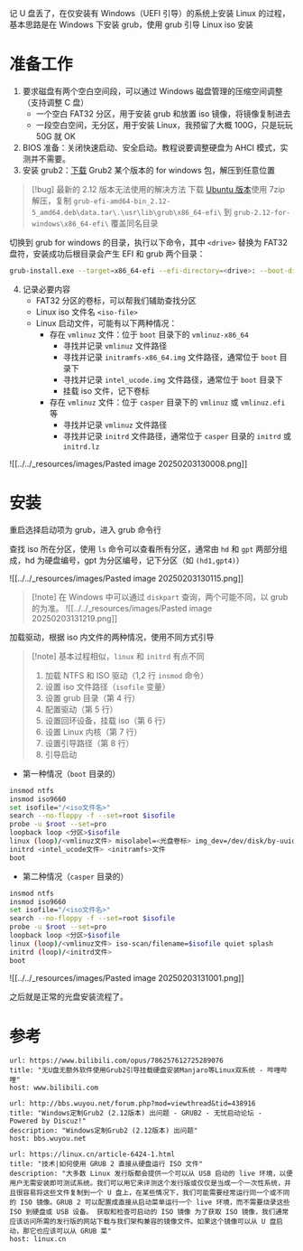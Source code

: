 记 U 盘丢了，在仅安装有 Windows（UEFI 引导）的系统上安装 Linux 的过程，基本思路是在 Windows 下安装 grub，使用 grub 引导 Linux iso 安装
# 准备工作

1. 要求磁盘有两个空白空间段，可以通过 Windows 磁盘管理的压缩空间调整（支持调整 C 盘）
	- 一个空白 FAT32 分区，用于安装 grub 和放置 iso 镜像，将镜像复制进去
	- 一段空白空间，无分区，用于安装 Linux，我预留了大概 100G，只是玩玩 50G 就 OK
2. BIOS 准备：关闭快速启动、安全启动。教程说要调整硬盘为 AHCI 模式，实测并不需要。
3. 安装 grub2：[下载](https://ftp.gnu.org/gnu/grub/) Grub2 某个版本的 for windows 包，解压到任意位置

> [!bug] 最新的 2.12 版本无法使用的解决方法
> 下载 [Ubuntu 版本](https://ftp.sjtu.edu.cn/debian/pool/main/g/grub2/grub-efi-amd64-bin_2.12-5_amd64.deb)使用 7zip 解压，复制 `grub-efi-amd64-bin_2.12-5_amd64.deb\data.tar\.\usr\lib\grub\x86_64-efi\` 到 `grub-2.12-for-windows\x86_64-efi\` 覆盖同名目录

切换到 grub for windows 的目录，执行以下命令，其中 `<drive>` 替换为 FAT32 盘符，安装成功后根目录会产生 EFI 和 grub 两个目录：

```sh
grub-install.exe --target=x86_64-efi --efi-directory=<drive>: --boot-directory=<drive>:
```

4. 记录必要内容
	- FAT32 分区的卷标，可以帮我们辅助查找分区
	- Linux iso 文件名 `<iso-file>`
	- Linux 启动文件，可能有以下两种情况：
		- 存在 `vmlinuz` 文件：位于 `boot` 目录下的 `vmlinuz-x86_64`
			- 寻找并记录 `vmlinuz` 文件路径
			- 寻找并记录 `initramfs-x86_64.img` 文件路径，通常位于 `boot` 目录下
			- 寻找并记录 `intel_ucode.img` 文件路径，通常位于 `boot` 目录下
			- 挂载 iso 文件，记下卷标
		- 存在 `vmlinuz` 文件：位于 `casper` 目录下的 `vmlinuz` 或 `vmlinuz.efi` 等
			- 寻找并记录 `vmlinuz` 文件路径
			- 寻找并记录 `initrd` 文件路径，通常位于 `casper` 目录的 `initrd` 或 `initrd.lz`

![[../../_resources/images/Pasted image 20250203130008.png]]
# 安装

重启选择启动项为 grub，进入 grub 命令行

查找 iso 所在分区，使用 `ls` 命令可以查看所有分区，通常由 `hd` 和 `gpt` 两部分组成，hd 为硬盘编号，gpt 为分区编号，记下分区（如 `(hd1,gpt4)`）

![[../../_resources/images/Pasted image 20250203130115.png]]

> [!note] 在 Windows 中可以通过 `diskpart` 查询，两个可能不同，以 grub 的为准。
> ![[../../_resources/images/Pasted image 20250203131219.png]] 

加载驱动，根据 iso 内文件的两种情况，使用不同方式引导

> [!note] 基本过程相似，`linux` 和 `initrd` 有点不同
> 1. 加载 NTFS 和 ISO 驱动（1,2 行 `insmod` 命令）
> 2. 设置 iso 文件路径（`isofile` 变量）
> 3. 设置 grub 目录（第 4 行）
> 4. 配置驱动（第 5 行）
> 5. 设置回环设备，挂载 iso（第 6 行）
> 6. 设置 Linux 内核（第 7 行）
> 7. 设置引导路径（第 8 行）
> 8. 引导启动

- 第一种情况（`boot` 目录的） 

```sh
insmod ntfs
insmod iso9660
set isofile="/<iso文件名>"
search --no-floppy -f --set=root $isofile
probe -u $root --set=pro
loopback loop <分区>$isofile
linux (loop)/<vmlinuz文件> misolabel=<光盘卷标> img_dev=/dev/disk/by-uuid/$pro img_loop=$isofile driver=nonfree
initrd <intel_ucode文件> <initramfs>文件
boot
```

- 第二种情况（`casper` 目录的） 

```sh
insmod ntfs
insmod iso9660
set isofile="/<iso文件名>"
search --no-floppy -f --set=root $isofile
probe -u $root --set=pro
loopback loop <分区>$isofile
linux (loop)/<vmlinuz文件> iso-scan/filename=$isofile quiet splash
initrd (loop)/<initrd文件>
boot
```

![[../../_resources/images/Pasted image 20250203131001.png]]

之后就是正常的光盘安装流程了。
# 参考

```cardlink
url: https://www.bilibili.com/opus/786257612725289076
title: "无U盘无额外软件使用Grub2引导挂载硬盘安装Manjaro等Linux双系统 - 哔哩哔哩"
host: www.bilibili.com
```

```cardlink
url: http://bbs.wuyou.net/forum.php?mod=viewthread&tid=438916
title: "Windows定制Grub2 (2.12版本) 出问题 - GRUB2 - 无忧启动论坛 - Powered by Discuz!"
description: "Windows定制Grub2 (2.12版本) 出问题"
host: bbs.wuyou.net
```

```cardlink
url: https://linux.cn/article-6424-1.html
title: "技术|如何使用 GRUB 2 直接从硬盘运行 ISO 文件"
description: "大多数 Linux 发行版都会提供一个可以从 USB 启动的 live 环境，以便用户无需安装即可测试系统。我们可以用它来评测这个发行版或仅仅是当成一个一次性系统，并且很容易将这些文件复制到一个 U 盘上，在某些情况下，我们可能需要经常运行同一个或不同的 ISO 镜像。GRUB 2 可以配置成直接从启动菜单运行一个 live 环境，而不需要烧录这些 ISO 到硬盘或 USB 设备。 获取和检查可启动的 ISO 镜像 为了获取 ISO 镜像，我们通常应该访问所需的发行版的网站下载与我们架构兼容的镜像文件。如果这个镜像可以从 U 盘启动，那它也应该可以从 GRUB 菜"
host: linux.cn
```
